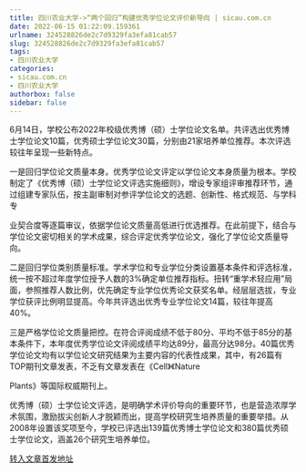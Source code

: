 ```yaml
---
title: 四川农业大学->“两个回归”构建优秀学位论文评价新导向 | sicau.com.cn
date: 2022-06-15 01:22:09.159361
urlname: 324528826de2c7d9329fa3efa81cab57
slug: 324528826de2c7d9329fa3efa81cab57
tags: 
- 四川农业大学
categories:
- sicau.com.cn
- 四川农业大学
authorbox: false
sidebar: false
---
```

6月14日，学校公布2022年校级优秀博（硕）士学位论文名单。共评选出优秀博士学位论文10篇，优秀硕士学位论文30篇，分别由21家培养单位推荐。本次评选较往年呈现一些新特点。  

一是回归学位论文质量本身。优秀学位论文评定以学位论文本身质量为根本。学校制定了《优秀博（硕）士学位论文评选实施细则》，增设专家组评审推荐环节，通过组建专家队伍，按主副审制对参评学位论文的选题、创新性、格式规范、与学科专
<!--more-->
业契合度等逐篇审议，依据学位论文质量高低进行优选推荐。在此前提下，结合与学位论文密切相关的学术成果，综合评定优秀学位论文，强化了学位论文质量导向。  

二是回归学位类别质量标准。学术学位和专业学位分类设置基本条件和评选标准，统一按不超过年度学位授予人数的3%确定单位推荐指标。扭转“重学术轻应用”局面，参照推荐人数比例，优先确定专业学位优秀论文获奖名单。经层层选拔，专业学位获评比例明显提高。今年共评选出优秀专业学位论文14篇，较往年提高40%。

三是严格学位论文质量把控。在符合评阅成绩不低于80分、平均不低于85分的基本条件下，本年度优秀学位论文评阅成绩平均达89分，最高分达98分。40篇优秀学位论文均有以学位论文研究结果为主要内容的代表性成果，其中，有26篇有TOP期刊文章发表，不乏有文章发表在《Cell》《Nature

Plants》等国际权威期刊上。

优秀博（硕）士学位论文评选，是明确学术评价导向的重要环节，也是营造浓厚学术氛围，激励拔尖创新人才脱颖而出，提高学校研究生培养质量的重要举措。从2008年设置该奖项至今，学校已评选出139篇优秀博士学位论文和380篇优秀硕士学位论文，涵盖26个研究生培养单位。



[转入文章首发地址](https://news.sicau.edu.cn/info/1135/68372.htm)